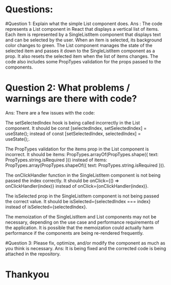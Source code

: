 # Questions:

#Question 1: Explain what the simple List component does.
Ans : The code represents a List component in React that displays a vertical list of items. Each item is represented by a SingleListItem component that displays text and can be selected by the user. When an item is selected, its background color changes to green. The List component manages the state of the selected item and passes it down to the SingleListItem component as a prop. It also resets the selected item when the list of items changes. The code also includes some PropTypes validation for the props passed to the components.

# Question 2: What problems / warnings are there with code?
Ans: There are a few issues with the code:

The setSelectedIndex hook is being called incorrectly in the List component. It should be const [selectedIndex, setSelectedIndex] = useState(); instead of const [setSelectedIndex, selectedIndex] = useState();.

The PropTypes validation for the items prop in the List component is incorrect. It should be items: PropTypes.arrayOf(PropTypes.shape({ text: PropTypes.string.isRequired })) instead of items: PropTypes.array(PropTypes.shapeOf({ text: PropTypes.string.isRequired })).

The onClickHandler function in the SingleListItem component is not being passed the index correctly. It should be onClick={() => onClickHandler(index)} instead of onClick={onClickHandler(index)}.

The isSelected prop in the SingleListItem component is not being passed the correct value. It should be isSelected={selectedIndex === index} instead of isSelected={selectedIndex}.

The memoization of the SingleListItem and List components may not be necessary, depending on the use case and performance requirements of the application. It is possible that the memoization could actually harm performance if the components are being re-rendered frequently.

#Question 3: Please fix, optimize, and/or modify the component as much as you think is necessary. 
Ans: It is being fixed and the corrected code is being attached in the repository.

# Thankyou
